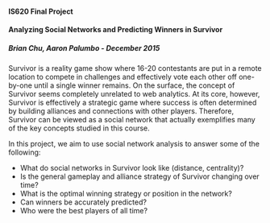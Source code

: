 #### IS620 Final Project
#### Analyzing Social Networks and Predicting Winners in Survivor
##### Brian Chu, Aaron Palumbo - December 2015

Survivor is a reality game show where 16-20 contestants are put in a remote location to compete in challenges and effectively vote each other off one-by-one until a single winner remains. On the surface, the concept of Survivor seems completely unrelated to web analytics. At its core, however, Survivor is effectively a strategic game where success is often determined by building alliances and connections with other players. Therefore, Survivor can be viewed as a social network that actually exemplifies many of the key concepts studied in this course.  
  
In this project, we aim to use social network analysis to answer some of the following:
* What do social networks in Survivor look like (distance, centrality)?
* Is the general gameplay and alliance strategy of Survivor changing over time?
* What is the optimal winning strategy or position in the network?
* Can winners be accurately predicted?
* Who were the best players of all time?
